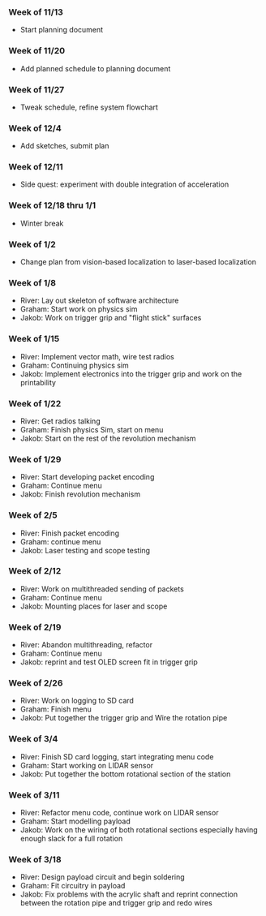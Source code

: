 ### Week of 11/13
* Start planning document
### Week of 11/20
* Add planned schedule to planning document
### Week of 11/27
* Tweak schedule, refine system flowchart
### Week of 12/4
* Add sketches, submit plan
### Week of 12/11
* Side quest: experiment with double integration of acceleration
### Week of 12/18 thru 1/1
* Winter break
### Week of 1/2
* Change plan from vision-based localization to laser-based localization
### Week of 1/8
* River: Lay out skeleton of software architecture
* Graham: Start work on physics sim
* Jakob: Work on trigger grip and "flight stick" surfaces 
### Week of 1/15
* River: Implement vector math, wire test radios
* Graham: Continuing physics sim
* Jakob: Implement electronics into the trigger grip and work on the printability 
### Week of 1/22
* River: Get radios talking
* Graham: Finish physics Sim, start on menu
* Jakob: Start on the rest of the revolution mechanism 
### Week of 1/29
* River: Start developing packet encoding
* Graham: Continue menu
* Jakob: Finish revolution mechanism 
### Week of 2/5
* River: Finish packet encoding
* Graham: continue menu
* Jakob: Laser testing and scope testing 
### Week of 2/12
* River: Work on multithreaded sending of packets
* Graham: Continue menu
* Jakob: Mounting places for laser and scope
### Week of 2/19
* River: Abandon multithreading, refactor
* Graham: Continue menu
* Jakob: reprint and test OLED screen fit in trigger grip
### Week of 2/26
* River: Work on logging to SD card
* Graham: Finish menu
* Jakob: Put together the trigger grip and Wire the rotation pipe 
### Week of 3/4
* River: Finish SD card logging, start integrating menu code
* Graham: Start working on LIDAR sensor
* Jakob: Put together the bottom rotational section of the station 
### Week of 3/11
* River: Refactor menu code, continue work on LIDAR sensor
* Graham: Start modelling payload
* Jakob: Work on the wiring of both rotational sections especially having enough slack for a full rotation
### Week of 3/18
* River: Design payload circuit and begin soldering
* Graham: Fit circuitry in payload
* Jakob: Fix problems with the acrylic shaft and reprint connection between the rotation pipe and trigger grip and redo wires 
